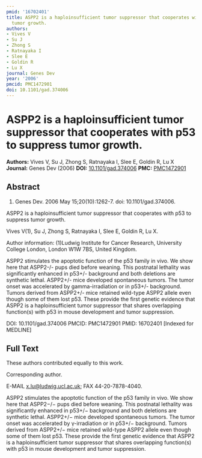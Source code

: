 ```yaml
---
pmid: '16702401'
title: ASPP2 is a haploinsufficient tumor suppressor that cooperates with p53 to suppress
  tumor growth.
authors:
- Vives V
- Su J
- Zhong S
- Ratnayaka I
- Slee E
- Goldin R
- Lu X
journal: Genes Dev
year: '2006'
pmcid: PMC1472901
doi: 10.1101/gad.374006
---
```


# ASPP2 is a haploinsufficient tumor suppressor that cooperates with p53 to suppress tumor growth.
**Authors:** Vives V, Su J, Zhong S, Ratnayaka I, Slee E, Goldin R, Lu X
**Journal:** Genes Dev (2006)
**DOI:** [10.1101/gad.374006](https://doi.org/10.1101/gad.374006)
**PMC:** [PMC1472901](https://www.ncbi.nlm.nih.gov/pmc/articles/PMC1472901/)

## Abstract

1. Genes Dev. 2006 May 15;20(10):1262-7. doi: 10.1101/gad.374006.

ASPP2 is a haploinsufficient tumor suppressor that cooperates with p53 to 
suppress tumor growth.

Vives V(1), Su J, Zhong S, Ratnayaka I, Slee E, Goldin R, Lu X.

Author information:
(1)Ludwig Institute for Cancer Research, University College London, London W1W 
7BS, United Kingdom.

ASPP2 stimulates the apoptotic function of the p53 family in vivo. We show here 
that ASPP2-/- pups died before weaning. This postnatal lethality was 
significantly enhanced in p53+/- background and both deletions are synthetic 
lethal. ASPP2+/- mice developed spontaneous tumors. The tumor onset was 
accelerated by gamma-irradiation or in p53+/- background. Tumors derived from 
ASPP2+/- mice retained wild-type ASPP2 allele even though some of them lost p53. 
These provide the first genetic evidence that ASPP2 is a haploinsufficient tumor 
suppressor that shares overlapping function(s) with p53 in mouse development and 
tumor suppression.

DOI: 10.1101/gad.374006
PMCID: PMC1472901
PMID: 16702401 [Indexed for MEDLINE]

## Full Text

These authors contributed equally to this work.

Corresponding author.

E-MAIL x.lu@ludwig.ucl.ac.uk; FAX 44-20-7878-4040.

ASPP2 stimulates the apoptotic function of the p53 family in vivo. We show here that ASPP2−/− pups died before weaning. This postnatal lethality was significantly enhanced in p53+/− background and both deletions are synthetic lethal. ASPP2+/− mice developed spontaneous tumors. The tumor onset was accelerated by γ-irradiation or in p53+/− background. Tumors derived from ASPP2+/− mice retained wild-type ASPP2 allele even though some of them lost p53. These provide the first genetic evidence that ASPP2 is a haploinsufficient tumor suppressor that shares overlapping function(s) with p53 in mouse development and tumor suppression.
